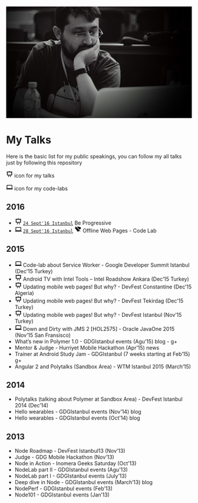 ![me](me.jpg?raw=true "me")

# My Talks

Here is the basic list for my public speakings, you can follow my all talks just by following this repository

![](icons/talk.png?raw=true)  icon for my talks

![](icons/lab.png?raw=true)  icon for my code-labs

## 2016
* ![](icons/talk.png?raw=true) [`24 Sept'16 Istanbul`](http://www.meetup.com/GDGIstanbul/events/233372419/) Be Progressive
* ![](icons/lab.png?raw=true) [`28 Sept'16 Istanbul`](https://events.withgoogle.com/google-progressive-web-apps-summit-istanbul/) ![wifi_off](icons/wifi_off.png?raw=true "wifi_off") Offline Web Pages - Code Lab

## 2015
* ![](icons/lab.png?raw=true) Code-lab about Service Worker - Google Developer Summit Istanbul (Dec’15 Turkey)
* ![](icons/talk.png?raw=true) Android TV with Intel Tools – Intel Roadshow Ankara (Dec’15 Turkey)
* ![](icons/talk.png?raw=true) Updating mobile web pages! But why? - DevFest Constantine (Dec’15 Algeria)
* ![](icons/talk.png?raw=true) Updating mobile web pages! But why? - DevFest Tekirdag (Dec’15 Turkey)
* ![](icons/talk.png?raw=true) Updating mobile web pages! But why? - DevFest Istanbul (Nov’15 Turkey)
* ![](icons/lab.png?raw=true) Down and Dirty with JMS 2 [HOL2575] - Oracle JavaOne 2015 (Nov’15 San Fransisco) 
* What’s new in Polymer 1.0 -  GDGIstanbul events (Agu’15) blog - g+
* Mentor & Judge - Hurriyet Mobile Hackathon (Apr’15) news
* Trainer at Android Study Jam - GDGIstanbul (7 weeks starting at Feb’15) g+
* Angular 2 and Polytalks (Sandbox Area) - WTM Istanbul 2015 (March’15)

## 2014
* Polytalks (talking about Polymer at Sandbox Area) - DevFest Istanbul 2014 (Dec’14)
* Hello wearables - GDGIstanbul events (Nov’14) blog
* Hello wearables - GDGIstanbul events (Oct’14) blog

## 2013
* Node Roadmap - DevFest Istanbul13 (Nov’13)
* Judge - GDG Mobile Hackathon (Nov’13)
* Node in Action - Inomera Geeks Saturday (Oct’13)
* NodeLab part II - GDGIstanbul events (Agu’13)
* NodeLab part I - GDGIstanbul events (July’13)
* Deep dive in Node - GDGIstanbul events (March’13) blog
* NodePerf - GDGIstanbul events (Feb’13) 
* Node101 - GDGIstanbul events (Jan’13)